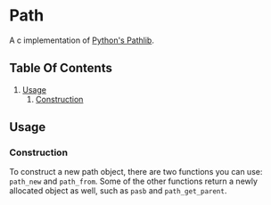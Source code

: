 # Path
A c implementation of [Python's Pathlib](https://docs.python.org/3/library/pathlib.html).

## Table Of Contents
1. [Usage](#usage)
    1. [Construction](#construction)
## Usage
### Construction
To construct a new path object, there are two functions you can use: `path_new` and `path_from`. Some of the other functions return a newly allocated object as well, such as `pasb` and `path_get_parent`.